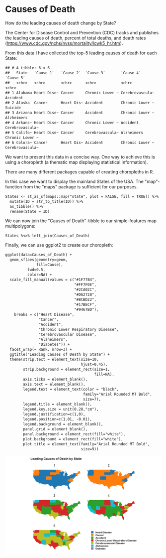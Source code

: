 Causes of Death
===============

How do the leading causes of death change by State?

The Center for Disease Control and Prevention (CDC) tracks and publishes
the leading causes of death, percent of total deaths, and death rates
(<https://www.cdc.gov/nchs/nvss/mortality/lcwk5_hr.htm>).

From this data I have collected the top-5 leading causes of death for
each State:

    ## # A tibble: 6 x 6
    ##   State   `Cause 1`   `Cause 2`  `Cause 3`       `Cause 4`       `Cause 5`      
    ##   <chr>   <chr>       <chr>      <chr>           <chr>           <chr>          
    ## 1 Alabama Heart Dise~ Cancer     Chronic Lower ~ Cerebrovascula~ Accident       
    ## 2 Alaska  Cancer      Heart Dis~ Accident        Chronic Lower ~ Suicide        
    ## 3 Arizona Heart Dise~ Cancer     Accident        Chronic Lower ~ Alzheimers     
    ## 4 Arkans~ Heart Dise~ Cancer     Chronic Lower ~ Accident        Cerebrovascula~
    ## 5 Califo~ Heart Dise~ Cancer     Cerebrovascula~ Alzheimers      Chronic Lower ~
    ## 6 Colora~ Cancer      Heart Dis~ Accident        Chronic Lower ~ Cerebrovascula~

We want to present this data in a concise way. One way to achieve this
is using a choropleth (a thematic map displaying statistical
information).

There are many different packages capable of creating choropleths in R.

In this case we want to display the mainland States of the USA. The
"map"-function from the "maps" package is sufficient for our purposes.

    States <- st_as_sf(maps::map("state", plot = FALSE, fill = TRUE)) %>%
      mutate(ID = str_to_title(ID)) %>%
      as_tibble() %>%
      rename(State = ID)

We can now join the "Causes of Death"-tibble to our simple-features map
multipolygons:

    States %<>% left_join(Causes_of_Death)

Finally, we can use ggplot2 to create our choropleth:

    ggplot(data=Causes_of_Death) +
      geom_sf(aes(geometry=geom,
                  fill=Cause),
              lwd=0.5,
              color=NA) +
      scale_fill_manual(values = c("#1F77B4",
                                   "#FF7F0E",
                                   "#2CA02C",
                                   "#D62728",
                                   "#BCBD22",
                                   "#17BECF",
                                   "#9467BD"),
        breaks = c("Heart Disease",
                   "Cancer",
                   "Accident",
                   "Chronic Lower Respiratory Disease",
                   "Cerebrovascular Disease",
                   "Alzheimers",
                   "Diabetes")) +
      facet_wrap(~ Rank, nrow=3) +
      ggtitle("Leading Causes of Death by State") +
      theme(strip.text = element_text(size=10,
                                      hjust=0.45),
            strip.background = element_rect(size=1,
                                            fill=NA),
            axis.ticks = element_blank(),
            axis.text = element_blank(),
            legend.text = element_text(color = "black",
                                       family="Arial Rounded MT Bold",
                                       size=7),
            legend.title = element_blank(),
            legend.key.size = unit(0.28,"cm"),
            legend.justification=c(1,0), 
            legend.position=c(1.01, -0.01),  
            legend.background = element_blank(),
            panel.grid = element_blank(),
            panel.background = element_rect(fill="white"),
            plot.background = element_rect(fill="white"),
            plot.title = element_text(family="Arial Rounded MT Bold",
                                      size=9))

<img src="Cause of Death by State.png"/>
